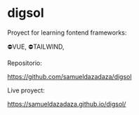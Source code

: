 # digsol
Proyect for learning fontend frameworks:

⛔VUE, 
⛔TAILWIND,


Repositorio:

https://github.com/samueldazadaza/digsol

Live proyect:

https://samueldazadaza.github.io/digsol/

